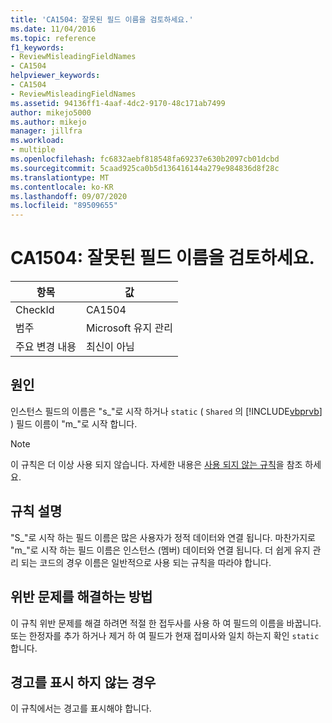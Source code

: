 ```yaml
---
title: 'CA1504: 잘못된 필드 이름을 검토하세요.'
ms.date: 11/04/2016
ms.topic: reference
f1_keywords:
- ReviewMisleadingFieldNames
- CA1504
helpviewer_keywords:
- CA1504
- ReviewMisleadingFieldNames
ms.assetid: 94136ff1-4aaf-4dc2-9170-48c171ab7499
author: mikejo5000
ms.author: mikejo
manager: jillfra
ms.workload:
- multiple
ms.openlocfilehash: fc6832aebf818548fa69237e630b2097cb01dcbd
ms.sourcegitcommit: 5caad925ca0b5d136416144a279e984836d8f28c
ms.translationtype: MT
ms.contentlocale: ko-KR
ms.lasthandoff: 09/07/2020
ms.locfileid: "89509655"
---
```

# <a name="ca1504-review-misleading-field-names"></a>CA1504: 잘못된 필드 이름을 검토하세요.

|항목|값|
|-|-|
|CheckId|CA1504|
|범주|Microsoft 유지 관리|
|주요 변경 내용|최신이 아님|

## <a name="cause"></a>원인
인스턴스 필드의 이름은 "s_"로 시작 하거나 `static` ( `Shared` 의 [!INCLUDE[vbprvb](../code-quality/includes/vbprvb_md.md)] ) 필드 이름이 "m_"로 시작 합니다.

> [!NOTE]
> 이 규칙은 더 이상 사용 되지 않습니다. 자세한 내용은 [사용 되지 않는 규칙](fxcop-unported-deprecated-rules.md)을 참조 하세요.

## <a name="rule-description"></a>규칙 설명
"S_"로 시작 하는 필드 이름은 많은 사용자가 정적 데이터와 연결 됩니다. 마찬가지로 "m_"로 시작 하는 필드 이름은 인스턴스 (멤버) 데이터와 연결 됩니다. 더 쉽게 유지 관리 되는 코드의 경우 이름은 일반적으로 사용 되는 규칙을 따라야 합니다.

## <a name="how-to-fix-violations"></a>위반 문제를 해결하는 방법
이 규칙 위반 문제를 해결 하려면 적절 한 접두사를 사용 하 여 필드의 이름을 바꿉니다. 또는 한정자를 추가 하거나 제거 하 여 필드가 현재 접미사와 일치 하는지 확인 `static` 합니다.

## <a name="when-to-suppress-warnings"></a>경고를 표시 하지 않는 경우
이 규칙에서는 경고를 표시해야 합니다.
